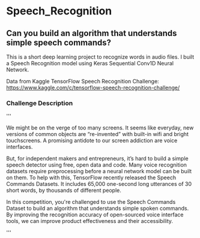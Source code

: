 # Speech_Recognition
## Can you build an algorithm that understands simple speech commands?
This is a short deep learning project to recognize words in audio files. I built a Speech Recognition model using Keras Sequential Conv1D Neural Network.

Data from Kaggle TensorFlow Speech Recognition Challenge:
https://www.kaggle.com/c/tensorflow-speech-recognition-challenge/

### Challenge Description
'''

We might be on the verge of too many screens. It seems like everyday, new versions of common objects are “re-invented” with built-in wifi and bright touchscreens. A promising antidote to our screen addiction are voice interfaces.

But, for independent makers and entrepreneurs, it’s hard to build a simple speech detector using free, open data and code. Many voice recognition datasets require preprocessing before a neural network model can be built on them. To help with this, TensorFlow recently released the Speech Commands Datasets. It includes 65,000 one-second long utterances of 30 short words, by thousands of different people.

In this competition, you're challenged to use the Speech Commands Dataset to build an algorithm that understands simple spoken commands. By improving the recognition accuracy of open-sourced voice interface tools, we can improve product effectiveness and their accessibility.

'''
